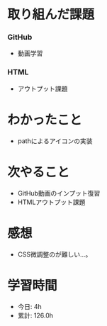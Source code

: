 # 取り組んだ課題
### GitHub
* 動画学習
### HTML
* アウトプット課題
# わかったこと
* pathによるアイコンの実装
# 次やること
* GitHub動画のインプット復習
* HTMLアウトプット課題
# 感想
* CSS微調整のが難しい…。
# 学習時間
* 今日: 4h
* 累計: 126.0h
